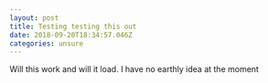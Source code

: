 ```yaml
---
layout: post
title: Testing testing this out
date: 2018-09-20T18:34:57.046Z
categories: unsure
---
```

Will this work and will it load. I have no earthly idea at the moment
